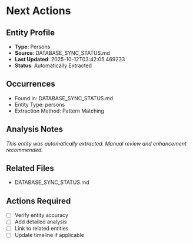 # Next Actions

## Entity Profile
- **Type**: Persons
- **Source**: DATABASE_SYNC_STATUS.md
- **Last Updated**: 2025-10-12T03:42:05.469233
- **Status**: Automatically Extracted

## Occurrences
- Found in: DATABASE_SYNC_STATUS.md
- Entity Type: persons
- Extraction Method: Pattern Matching

## Analysis Notes
*This entity was automatically extracted. Manual review and enhancement recommended.*

## Related Files
- DATABASE_SYNC_STATUS.md

## Actions Required
- [ ] Verify entity accuracy
- [ ] Add detailed analysis
- [ ] Link to related entities
- [ ] Update timeline if applicable
